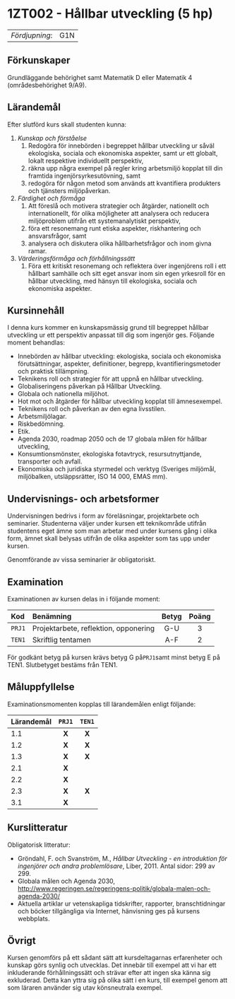 # 1ZT002 - Hållbar utveckling (5 hp)

|     |     |
| --- | --- | 
| *Fördjupning*: | G1N | 

## Förkunskaper

Grundläggande behörighet samt Matematik D eller Matematik 4 (områdesbehörighet 9/A9). 

## Lärandemål

Efter slutförd kurs skall studenten kunna:

1. *Kunskap och förståelse*
    1. Redogöra för innebörden i begreppet hållbar utveckling ur såväl ekologiska, sociala och ekonomiska aspekter, samt ur ett globalt, lokalt respektive individuellt perspektiv, 
    2. räkna upp några exempel på regler kring arbetsmiljö kopplat till din framtida ingenjörsyrkesutövning, samt
    3. redogöra för någon metod som används att kvantifiera produkters och tjänsters miljöpåverkan.
2. *Färdighet och förmåga*
    1. Att föreslå och motivera strategier och åtgärder, nationellt och internationellt, för olika möjligheter att analysera och reducera miljöproblem utifrån ett systemanalytiskt perspektiv,
    2. föra ett resonemang runt etiska aspekter, riskhantering och ansvarsfrågor, samt
    3. analysera och diskutera olika hållbarhetsfrågor och inom givna ramar.
3. *Värderingsförmåga och förhållningssätt*
    1. Föra ett kritiskt resonemang och reflektera över ingenjörens roll i ett hållbart samhälle och sitt eget ansvar inom sin egen yrkesroll för en hållbar utveckling, med hänsyn till ekologiska, sociala och ekonomiska aspekter.

## Kursinnehåll

I denna kurs kommer en kunskapsmässig grund till begreppet hållbar utveckling ur ett perspektiv anpassat till dig som ingenjör ges. Följande moment behandlas:

- Innebörden av hållbar utveckling: ekologiska, sociala och ekonomiska förutsättningar, aspekter, definitioner, begrepp, kvantifieringsmetoder och praktisk tillämpning.
- Teknikens roll och strategier för att uppnå en hållbar utveckling.
- Globaliseringens påverkan på Hållbar Utveckling.
- Globala och nationella miljöhot.
- Hot mot och åtgärder för hållbar utveckling kopplat till ämnesexempel.
- Teknikens roll och påverkan av den egna livsstilen.
- Arbetsmiljölagar.
- Riskbedömning.
- Etik.
- Agenda 2030, roadmap 2050 och de 17 globala målen för hållbar utveckling,
- Konsumtionsmönster, ekologiska fotavtryck, resursutnyttjande, transporter och avfall.
- Ekonomiska och juridiska styrmedel och verktyg (Sveriges miljömål, miljöbalken, utsläppsrätter, ISO 14 000, EMAS mm).

## Undervisnings- och arbetsformer

Undervisningen bedrivs i form av föreläsningar, projektarbete och seminarier. Studenterna väljer under kursen ett teknikområde utifrån studentens eget ämne som man arbetar med under kursens gång i olika form, ämnet skall belysas utifrån de olika aspekter som tas upp under kursen.

Genomförande av vissa seminarier är obligatoriskt.

## Examination

Examinationen av kursen delas in i följande moment:

| Kod  | Benämning                             | Betyg | Poäng |  
| :--- | :--------------------                 | :---: | :---: |  
|`PRJ1`| Projektarbete, reflektion, opponering | G-U   | 3     |  
|`TEN1`| Skriftlig tentamen                    | A-F   | 2     |  

För godkänt betyg på kursen krävs betyg G på`PRJ1`samt minst betyg E på TEN1. Slutbetyget bestäms från TEN1.

## Måluppfyllelse

Examinationsmomenten kopplas till lärandemålen enligt följande:

| Lärandemål  |`PRJ1` |`TEN1` |  
| :---------- | :---: | :---: |  
| 1.1         | **X** | **X** |  
| 1.2         | **X** | **X** |  
| 1.3         | **X** | **X** |  
| 2.1         | **X** |       |  
| 2.2         | **X** |       |  
| 2.3         | **X** | **X** |  
| 3.1         | **X** |       |  


## Kurslitteratur

Obligatorisk litteratur: 

- Gröndahl, F. och Svanström, M., *Hållbar Utveckling - en introduktion för ingenjörer och andra problemlösare*, Liber, 2011. Antal sidor: 299 av 299.
- Globala målen och Agenda 2030, http://www.regeringen.se/regeringens-politik/globala-malen-och-agenda-2030/ 
- Aktuella artiklar ur vetenskapliga tidskrifter, rapporter, branschtidningar och böcker tillgängliga via Internet, hänvisning ges på kursens webbplats.

## Övrigt

Kursen genomförs på ett sådant sätt att kursdeltagarnas erfarenheter och kunskap görs synlig och utvecklas. Det innebär till exempel att vi har ett inkluderande förhållningssätt och strävar efter att ingen ska känna sig exkluderad. Detta kan yttra sig på olika sätt i en kurs, till exempel genom att som läraren använder sig utav könsneutrala exempel.
